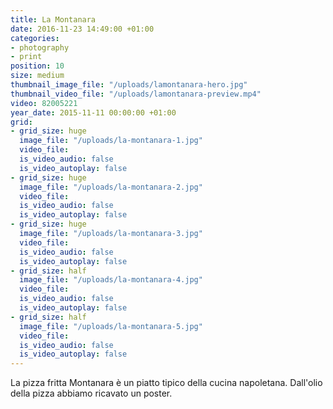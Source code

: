 ```yaml
---
title: La Montanara
date: 2016-11-23 14:49:00 +01:00
categories:
- photography
- print
position: 10
size: medium
thumbnail_image_file: "/uploads/lamontanara-hero.jpg"
thumbnail_video_file: "/uploads/lamontanara-preview.mp4"
video: 82005221
year_date: 2015-11-11 00:00:00 +01:00
grid:
- grid_size: huge
  image_file: "/uploads/la-montanara-1.jpg"
  video_file: 
  is_video_audio: false
  is_video_autoplay: false
- grid_size: huge
  image_file: "/uploads/la-montanara-2.jpg"
  video_file: 
  is_video_audio: false
  is_video_autoplay: false
- grid_size: huge
  image_file: "/uploads/la-montanara-3.jpg"
  video_file: 
  is_video_audio: false
  is_video_autoplay: false
- grid_size: half
  image_file: "/uploads/la-montanara-4.jpg"
  video_file: 
  is_video_audio: false
  is_video_autoplay: false
- grid_size: half
  image_file: "/uploads/la-montanara-5.jpg"
  video_file: 
  is_video_audio: false
  is_video_autoplay: false
---
```


La pizza fritta Montanara è un piatto tipico della cucina napoletana.
Dall'olio della pizza abbiamo ricavato un poster.  